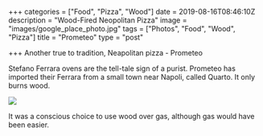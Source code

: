 +++
categories = ["Food", "Pizza", "Wood"]
date = 2019-08-16T08:46:10Z
description = "Wood-Fired Neopolitan Pizza"
image = "images/google_place_photo.jpg"
tags = ["Photos", "Food", "Wood", "Pizza"]
title = "Prometeo"
type = "post"

+++
Another true to tradition, Neapolitan pizza - Prometeo

Stefano Ferrara ovens are the tell-tale sign of a purist. Prometeo has imported their Ferrara from a small town near Napoli, called Quarto. It only burns wood.

![](/static/google_place_pizza.jpg)

It was a conscious choice to use wood over gas, although gas would have been easier.